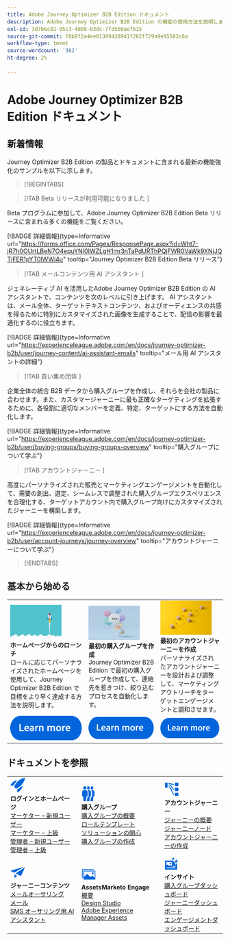 ```yaml
---
title: Adobe Journey Optimizer B2B Edition ドキュメント
description: Adobe Journey Optimizer B2B Edition の機能の使用方法を説明します。
exl-id: 3d7b6c82-95c3-4d89-b3dc-7fd5b0aef615
source-git-commit: f8b8f2a4ee813094389d1f262f729a9e95502c6a
workflow-type: tm+mt
source-wordcount: '362'
ht-degree: 2%

---
```


# Adobe Journey Optimizer B2B Edition ドキュメント

## 新着情報

Journey Optimizer B2B Edition の製品とドキュメントに含まれる最新の機能強化のサンプルを以下に示します。

<!-- For a comprehensive list of features, improvements, and fixes, check out the detailed < Release Notes >. Stay up-to-date with the latest changes in our documentation by visiting the , < documentation updates page >. -->

>[!BEGINTABS]

>[!TAB Beta リリースが利用可能になりました ]

Beta プログラムに参加して、Adobe Journey Optimizer B2B Edition Beta リリースに含まれる多くの機能をご覧ください。

[!BADGE 詳細情報]{type=Informative url="https://forms.office.com/Pages/ResponsePage.aspx?id=Wht7-jR7h0OUrtLBeN7O4epuYNI0IWZLgH1mr3nTaPdURThPQjFWR0VaWk9XNjJQTjFER1pYT0lWWi4u" tooltip="Journey Optimizer B2B Edition Beta リリース"}

>[!TAB  メールコンテンツ用 AI アシスタント ]

ジェネレーティブ AI を活用したAdobe Journey Optimizer B2B Edition の AI アシスタントで、コンテンツを次のレベルに引き上げます。 AI アシスタントは、メール全体、ターゲットテキストコンテンツ、およびオーディエンスの共感を得るために特別にカスタマイズされた画像を生成することで、配信の影響を最適化するのに役立ちます。

[!BADGE 詳細情報]{type=Informative url="https://experienceleague.adobe.com/en/docs/journey-optimizer-b2b/user/journey-content/ai-assistant-emails" tooltip="メール用 AI アシスタントの詳細"}

>[!TAB  買い集め団体 ]

企業全体の統合 B2B データから購入グループを作成し、それらを会社の製品に合わせます。また、カスタマージャーニーに最も正確なターゲティングを拡張するために、各役割に適切なメンバーを定義、特定、ターゲットにする方法を自動化します。

[!BADGE 詳細情報]{type=Informative url="https://experienceleague.adobe.com/en/docs/journey-optimizer-b2b/user/buying-groups/buying-groups-overview" tooltip="購入グループについて学ぶ"}

>[!TAB  アカウントジャーニー ]

高度にパーソナライズされた販売とマーケティングエンゲージメントを自動化して、需要の創出、選定、シームレスで調整された購入グループエクスペリエンスを合理化する、ターゲットアカウント内で購入グループ向けにカスタマイズされたジャーニーを構築します。

[!BADGE 詳細情報]{type=Informative url="https://experienceleague.adobe.com/en/docs/journey-optimizer-b2b/user/account-journeys/journey-overview" tooltip="アカウントジャーニーについて学ぶ"}

>[!ENDTABS]

## 基本から始める

<table style="table-layout:fixed">
  <tr style="border: 0;">
    <td>
    <a href="home-page.md"><img width="120px" src="./assets/launch.png"></a>
    <div><strong> ホームページからのローンチ </strong><br/> ロールに応じてパーソナライズされたホームページを使用して、Journey Optimizer B2B Edition で目標をより早く達成する方法を説明します。</div>
    </td>
      <td>
    <a href="buying-groups/buying-groups-overview.md"><img width="120px" src="./assets/communication.png"></a>
    <div><strong> 最初の購入グループを作成 </strong><br/>Journey Optimizer B2B Edition で最初の購入グループを作成して、連絡先を惹きつけ、絞り込むプロセスを自動化します。</div>
    </td>
    <td>
    <a href="journeys/journey-overview.md"><img width="120px" src="./assets/flow.png"></a>
    <div><strong> 最初のアカウントジャーニーを作成 </strong><br/> パーソナライズされたアカウントジャーニーを設計および調整して、マーケティングアウトリーチをターゲットエンゲージメントと調和させます。 
    </div>
    </td>
  </tr>
  <tr style="border: 0;">
    <td align="center"><a href="home-page.md"><img src="../assets/learn-more.svg"></a></td>
    <td align="center"><a href="buying-groups/buying-groups-overview.md"><img src="../assets/learn-more.svg"></a></td>
    <td align="center"><a href="journeys/journey-overview.md"><img src="../assets/learn-more.svg"></a></td>
    </tr>
</table>

## ドキュメントを参照

<table style="table-layout:auto">
  <tr style="border: 0;">
    <td>
      <img src="../assets/do-not-localize/icon-quick-start.svg" width="35px"><br/>
      <strong> ログインとホームページ </strong><br/><a href="home-page.md#marketer---new-user"> マーケター – 新規ユーザー </a><br/><a href="home-page.md#marketer---advanced-user"> マーケター – 上級 </a><br/><a href="home-page.md#administrator---new-user"> 管理者 – 新規ユーザー </a><br/><a href="home-page.md#administrator---advanced-user"> 管理者 – 上級 </a>
    </td>
    <!--
    <td>
      <img src="../assets/do-not-localize/icon-configure.svg" width="35px"><br/>
      <strong>Configuration<br/>administration</strong><br/><a href="using/configuration/channel-surfaces.md">Channel surfaces</a> - <a href="using/configuration/about-data-sources-events-actions.md">Configure journeys</a>  - <a href="using/administration/permissions-overview.md">Access control</a> - <a href="using/administration/sandboxes.md">Sandboxes management</a>
    </td> -->
    <td>
      <img src="../assets/do-not-localize/icon_audience.svg" width="35px"><br/>
      <strong> 購入グループ </strong><br/><a href="./buying-groups/buying-groups-overview.md"> 購入グループの概要 </a><br/><a href="./buying-groups/buying-groups-role-templates.md"> ロールテンプレート </a><br/><a href="./buying-groups/solution-interests.md"> ソリューションの関心 </a><br/><a href="./buying-groups/buying-groups-create.md"> 購入グループの作成 </a>
    </td>
    <td>
      <img src="../assets/do-not-localize/icon-paths.svg" width="35px"><br/>
      <strong> アカウントジャーニー </strong><br/><a href="./journeys/journey-overview.md">ジャーニーの概要 </a><br/><a href="./journeys/journey-nodes.md">ジャーニーノード </a><br/><a href="./journeys/journey-overview.md#create-an-account-journey"> アカウントジャーニーの作成 </a>
    </td>
  </tr>
  <tr style="border: 0;">
    <td>
      <img src="../assets/do-not-localize/icon-campaign.svg" width="35px"><br/>
      <strong>ジャーニーコンテンツ </strong><br/><a href="./content/email-authoring.md"> メールオーサリング </a><br/><a href="./content/ai-assistant-emails.md"> メール </a><br/><a href="./content/sms-authoring.md">SMS オーサリング用 AI アシスタント </a>
    </td>
        <td>
      <img src="../assets/do-not-localize/icon_assets.svg" width="35px"><br/>
      <strong>AssetsMarketo Engage </strong><br/><a href="./content/assets-overview.md"> 概要 </a><br/><a href="./content/marketo-engage-design-studio.md">Design Studio</a><br/><a href="./content/aem-assets.md">Adobe Experience Manager Assets</a>
    </td>
    <td>
      <img src="../assets/do-not-localize/icon-offer.svg" width="35px"><br/>
      <strong> インサイト </strong><br/><a href="./dashboards/buying-groups-dashboard.md"> 購入グループダッシュボード </a><br/><a href="./dashboards/journeys-dashboard.md">ジャーニーダッシュボード </a><br/><a href="./dashboards/engagement-dashboard.md"> エンゲージメントダッシュボード </a>
    </td>

</tr>
</table>

<!-- 

## Additional resources

<table style="table-layout:fixed"><tr style="border: 0;">
<td><strong>Adobe Journey Optimizer</strong><br/>
<a href="https://experienceleague.adobe.com/docs/journey-optimizer-learn/tutorials/overview.html" target="_blank">Tutorials</a> - <a href="https://helpx.adobe.com/legal/product-descriptions/adobe-journey-optimizer.html" target="_blank">Product description</a> - <a href="https://www.adobe.com/content/dam/cc/en/security/pdfs/AJO_SecurityOverview.pdf" target="_blank">Security overview (PDF)</a> - <a href="https://developer.adobe.com/journey-optimizer-apis/" target="_blank">APIs reference</a> - <a href="https://experienceleague.adobe.com/tools/ajo-schemas/schema-dictionary.html" target="_blank">Journey Optimizer Schema Dictionary</a>

</td>
<td><strong>Adobe Experience Platform</strong><br/>
<a href="https://experienceleague.adobe.com/docs/experience-platform/landing/home.html" target="_blank">Documentation</a> - <a href="https://www.adobe.com/experience-platform/documentation-and-developer-resources.html" target="_blank">Developers resources</a>
</td>
</tr></table> -->
